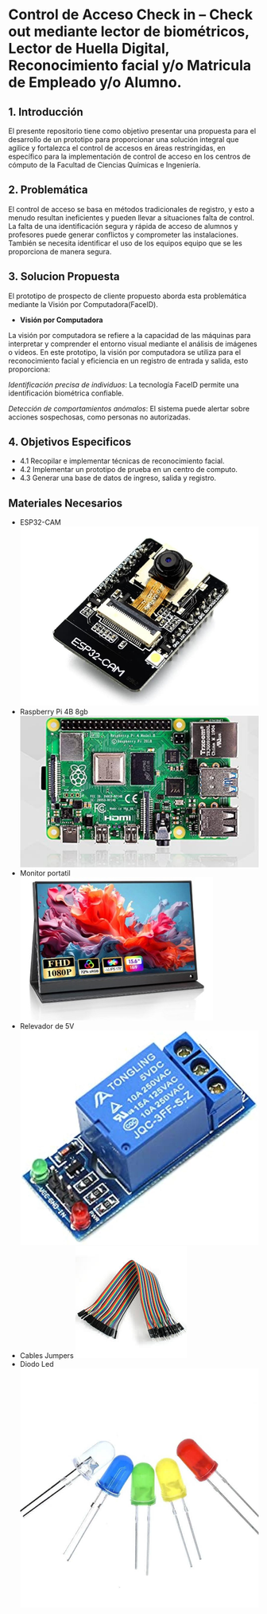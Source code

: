 # Control de Acceso Check in – Check out mediante lector de biométricos, Lector de Huella Digital, Reconocimiento facial y/o Matricula de Empleado y/o Alumno.

## 1. Introducción
El presente repositorio tiene como objetivo presentar una propuesta para el desarrollo de un prototipo para proporcionar una solución integral que agilice y fortalezca el control de accesos en áreas restringidas, en específico para la implementación de control de acceso en los centros de cómputo de la Facultad de Ciencias Químicas e Ingeniería.

## 2. Problemática
El control de acceso se basa en métodos tradicionales de registro, y esto a menudo resultan ineficientes y pueden llevar a situaciones falta de control. La falta de una identificación segura y rápida de acceso de alumnos y profesores puede generar conflictos y comprometer las instalaciones. También se necesita identificar el uso de los equipos equipo que se les proporciona de manera segura.

## 3. Solucion Propuesta
El prototipo de prospecto de cliente propuesto aborda esta problemática mediante la Visión por Computadora(FaceID).

- **Visión por Computadora**

La visión por computadora se refiere a la capacidad de las máquinas para interpretar y comprender el entorno visual mediante el análisis de imágenes o videos. En este prototipo, la visión por computadora se utiliza para el reconocimiento facial y eficiencia en un registro de entrada y salida, esto proporciona:

*Identificación precisa de individuos*: 
La tecnología FaceID permite una identificación biométrica confiable.

*Detección de comportamientos anómalos*: El sistema puede alertar sobre acciones sospechosas, como personas no autorizadas.

## 4. Objetivos Especificos
- 4.1 Recopilar e implementar técnicas de reconocimiento facial.
- 4.2 Implementar un prototipo de prueba en un centro de computo.
- 4.3  Generar una base de datos de ingreso, salida y registro.

## Materiales Necesarios
- ESP32-CAM
![](https://github.com/arturoiot/Control-de-Acceso-Check-in---Check-out/blob/main/Imagenes/ESP32-CAM.jpg)
- Raspberry Pi 4B 8gb
![](https://github.com/arturoiot/Control-de-Acceso-Check-in---Check-out/blob/main/Imagenes/raspberry.jpg)
- Monitor portatil
![](https://github.com/arturoiot/Control-de-Acceso-Check-in---Check-out/blob/main/Imagenes/monitor.jpg)
- Relevador de 5V
![](https://github.com/arturoiot/Control-de-Acceso-Check-in---Check-out/blob/main/Imagenes/relay.jpg)
- Cables Jumpers
![](https://github.com/arturoiot/Control-de-Acceso-Check-in---Check-out/blob/main/Imagenes/jumpers.jpg)
- Diodo Led
![](https://github.com/arturoiot/Control-de-Acceso-Check-in---Check-out/blob/main/Imagenes/Leds.jpg)